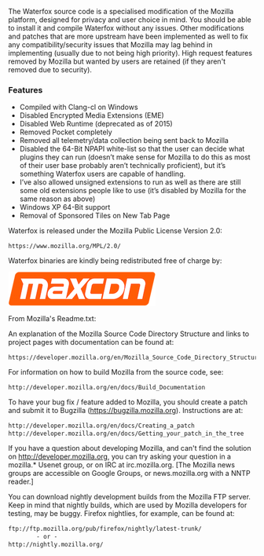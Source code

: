 The Waterfox source code is a specialised modification of the Mozilla platform, designed for privacy and user choice in mind. You should be able to
install it and compile Waterfox without any issues. Other modifications and patches that are more
upstream have been implemented as well to fix any compatibility/security issues that Mozilla may 
lag behind in implementing (usually due to not being high priority). High request features removed by Mozilla but wanted by users are retained (if they aren't removed due to security).

### Features


* Compiled with Clang-cl on Windows
* Disabled Encrypted Media Extensions (EME)
* Disabled Web Runtime (deprecated as of 2015)
* Removed Pocket completely
* Removed all telemetry/data collection being sent back to Mozilla
* Disabled the 64-Bit NPAPI white-list so that the user can decide what plugins they can run (doesn’t make sense for Mozilla to do this as most of their user base probably aren’t technically proficient), but it’s something Waterfox users are capable of handling.
* I’ve also allowed unsigned extensions to run as well as there are still some old extensions people like to use (it’s disabled by Mozilla for the same reason as above)
* Windows XP 64-Bit support
* Removal of Sponsored Tiles on New Tab Page


Waterfox is released under the Mozilla Public License Version 2.0:

	https://www.mozilla.org/MPL/2.0/
	
Waterfox binaries are kindly being redistributed free of charge by:

 ![MaxCDN](https://raw.githubusercontent.com/MaxCDN/media/master/Screen/maxcdn-logo-full-rgb-300px.png)

From Mozilla's Readme.txt:

An explanation of the Mozilla Source Code Directory Structure and links to
project pages with documentation can be found at:

    https://developer.mozilla.org/en/Mozilla_Source_Code_Directory_Structure

For information on how to build Mozilla from the source code, see:

    http://developer.mozilla.org/en/docs/Build_Documentation

To have your bug fix / feature added to Mozilla, you should create a patch and
submit it to Bugzilla (https://bugzilla.mozilla.org). Instructions are at:

    http://developer.mozilla.org/en/docs/Creating_a_patch
    http://developer.mozilla.org/en/docs/Getting_your_patch_in_the_tree

If you have a question about developing Mozilla, and can't find the solution
on http://developer.mozilla.org, you can try asking your question in a
mozilla.* Usenet group, or on IRC at irc.mozilla.org. [The Mozilla news groups
are accessible on Google Groups, or news.mozilla.org with a NNTP reader.]

You can download nightly development builds from the Mozilla FTP server.
Keep in mind that nightly builds, which are used by Mozilla developers for
testing, may be buggy. Firefox nightlies, for example, can be found at:

    ftp://ftp.mozilla.org/pub/firefox/nightly/latest-trunk/
            - or -
    http://nightly.mozilla.org/
